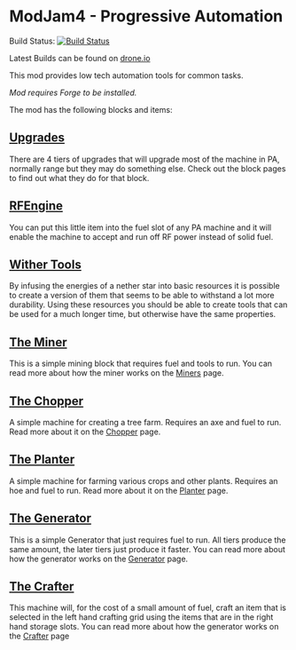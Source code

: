 ModJam4 - Progressive Automation
======

Build Status: 
[![Build Status](https://drone.io/github.com/Vanhal/ProgressiveAutomation/status.png)](https://drone.io/github.com/Vanhal/ModJam/latest)

Latest Builds can be found on <a href="https://drone.io/github.com/Vanhal/ProgressiveAutomation/files">drone.io</a>

This mod provides low tech automation tools for common tasks.

_Mod requires Forge to be installed._

The mod has the following blocks and items:

## [Upgrades](../../wiki/Upgrades)
There are 4 tiers of upgrades that will upgrade most of the machine in PA, normally range but they may do something else. Check out the block pages to find out what they do for that block.

## [RFEngine](../../wiki/RFEngine)
You can put this little item into the fuel slot of any PA machine and it will enable the machine to accept and run off RF power instead of solid fuel.

## [Wither Tools](../../wiki/WitherTools)
By infusing the energies of a nether star into basic resources it is possible to create a version of them that seems to be able to withstand a lot more durability. Using these resources you should be able to create tools that can be used for a much longer time, but otherwise have the same properties.

## [The Miner](../../wiki/Miner)
This is a simple mining block that requires fuel and tools to run.
You can read more about how the miner works on the [Miners](../../wiki/Miner) page.

## [The Chopper](../../wiki/Chopper)
A simple machine for creating a tree farm. Requires an axe and fuel to run.
Read more about it on the [Chopper](../../wiki/Chopper) page.

## [The Planter](../../wiki/Planter)
A simple machine for farming various crops and other plants. Requires an hoe and fuel to run.
Read more about it on the [Planter](../../wiki/Planter) page.

## [The Generator](../../wiki/Generator)
This is a simple Generator that just requires fuel to run. All tiers produce the same amount, the later tiers just produce it faster.
You can read more about how the generator works on the [Generator](../../wiki/Generator) page.

## [The Crafter](../../wiki/Crafter)
This machine will, for the cost of a small amount of fuel, craft an item that is selected in the left hand crafting grid using the items that are in the right hand storage slots.
You can read more about how the generator works on the [Crafter](../../wiki/Crafter) page
